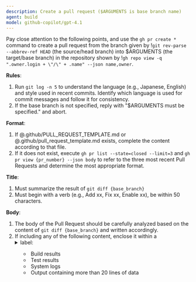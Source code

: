 ```yaml
---
description: Create a pull request ($ARGUMENTS is base branch name)
agent: build
model: github-copilot/gpt-4.1
---
```


Pay close attention to the following points, and use the `gh pr create *`
command to create a pull request from the branch given by
!`git rev-parse --abbrev-ref HEAD` (the source/head branch) into $ARGUMENTS (the
target/base branch) in the repository shown by
!`gh repo view -q ".owner.login + \"/\" + .name" --json name,owner`.

**Rules**:

1. Run `git log -n 5` to understand the language (e.g., Japanese, English) and
   style used in recent commits. Identify which language is used for commit
   messages and follow it for consistency.
2. If the base branch is not specified, reply with "$ARGUMENTS must be
   specified." and abort.

**Format**:

1. If @.github/PULL_REQUEST_TEMPLATE.md or @.github/pull_request_template.md
   exists, complete the content according to that file.
2. If it does not exist, execute `gh pr list --state=closed --limit=3` and
   `gh pr view {pr_number} --json body` to refer to the three most recent Pull
   Requests and determine the most appropriate format.

**Title**:

1. Must summarize the result of `git diff {base_branch}`
2. Must begin with a verb (e.g., Add xx, Fix xx, Enable xx), be within 50
   characters.

**Body**:

1. The body of the Pull Request should be carefully analyzed based on the
   content of `git diff {base_branch}` and written accordingly.
2. If including any of the following content, enclose it within a <details>
   block and set an appropriate <summary> label:
   - Build results
   - Test results
   - System logs
   - Output containing more than 20 lines of data
